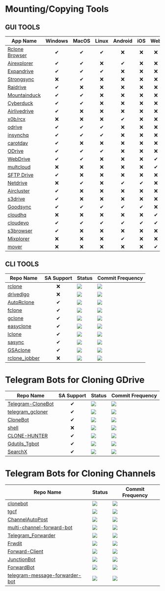 # Mounting/Copying Tools
## GUI TOOLS

| App Name | Windows | MacOS | Linux | Android | iOS | Web | CLI
|-|:-:|:-:|:-:|:-:|:-:|:-:|:-:|
| [Rclone Browser](https://github.com/kapitainsky/RcloneBrowser) | ✔ | ✔ | ✔ | ❌ | ❌ | ❌ | ❌ |
| [Airexplorer](https://www.airexplorer.net/en) | ✔ | ✔ | ❌ | ✔ | ❌ | ❌ | ❌ |
| [Expandrive](https://www.expandrive.com) | ✔ | ✔ | ✔ | ❌ | ❌ | ❌ | ❌ |
| [Strongsync](https://www.expandrive.com/strongsync) | ❌ | ✔ | ❌ | ❌ | ❌ | ❌ | ❌ |
| [Raidrive](https://www.raidrive.com) | ✔ | ❌ | ❌ | ❌ | ❌ | ❌ | ❌ |
| [Mountainduck](https://mountainduck.io) | ✔ | ✔ | ❌ | ❌ | ❌ | ❌ | ❌ |
| [Cyberduck](https://cyberduck.io) | ✔ | ✔ | ❌ | ❌ | ❌ | ❌ | ❌ |
| [Airlivedrive](https://www.airlivedrive.com/en) | ✔ | ❌ | ❌ | ❌ | ❌ | ❌ | ❌ |
| [x0b/rcx](https://github.com/x0b/rcx) | ❌ | ❌ | ❌ | ✔ | ❌ | ❌ | ❌ |
| [odrive](https://www.odrive.com/homepage5b) | ✔ | ✔ | ✔ | ❌ | ❌ | ❌ | ❌ |
| [insynchq](https://www.insynchq.com) | ✔ | ✔ | ✔ | ❌ | ❌ | ❌ | ❌ |
| [carotdav](http://rei.to/carotdav_en.html) | ✔ | ❌ | ❌ | ❌ | ❌ | ❌ | ❌ |
| [ODrive](https://github.com/liberodark/ODrive) | ✔ | ✔ | ✔ | ❌ | ❌ | ❌ | ✔ |
| [WebDrive](https://webdrive.com) | ✔ | ✔ | ❌ | ❌ | ❌ | ✔ | ❌ |
| [multcloud](https://www.multcloud.com) | ❌ | ❌ | ❌ | ❌ | ❌ | ✔ | ❌ |
| [SFTP Drive](https://www.nsoftware.com/sftp/drive) | ✔ | ❌ | ❌ | ❌ | ❌ | ❌ | ❌ |
| [Netdrive](https://www.netdrive.net) | ❌ | ✔ | ❌ | ✔ | ✔ | ❌ | ❌ |
| [Aircluster](https://www.aircluster.org/en) | ✔ | ❌ | ❌ | ❌ | ❌ | ❌ | ❌ |
| [s3drive](https://www.nsoftware.com/drive/s3drive) | ✔ | ❌ | ❌ | ❌ | ❌ | ❌ | ❌ |
| [Goodsync](https://www.goodsync.com) | ✔ | ✔ | ✔ | ✔ | ✔ | ❌ | ❌ |
| [cloudhq](https://www.cloudhq.net) | ❌ | ❌ | ❌ | ❌ | ❌ | ✔ | ❌ |
| [cloudevo](https://www.evorim.com/en/cloudevo) | ✔ | ✔ | ✔ | ✔ | ✔ | ✔ | ❌ |
| [s3browser](https://s3browser.com) | ✔ | ❌ | ❌ | ❌ | ❌ | ❌ | ❌ |
| [Mixplorer](https://forum.xda-developers.com/t/app-2-2-mixplorer-v6-x-released-fully-featured-file-manager.1523691) | ❌ | ❌ | ❌ | ✔ | ❌ | ❌ | ❌ |
| [mover](https://mover.io) | ❌ | ❌ | ❌ | ❌ | ❌ | ✔ | ❌ |

## CLI TOOLS

| Repo Name | SA Support | Status | Commit Frequency 
|-|:-:|-|-|
| [rclone](https://github.com/rclone/rclone) | ❌ | ![](https://img.shields.io/github/last-commit/rclone/rclone) | ![](https://img.shields.io/github/commit-activity/m/rclone/rclone)
| [drivedlgo](https://github.com/jaskaranSM/drivedlgo) | ❌ | ![](https://img.shields.io/github/last-commit/jaskaranSM/drivedlgo) | ![](https://img.shields.io/github/commit-activity/m/jaskaranSM/drivedlgo)
| [AutoRclone](https://github.com/xyou365/AutoRclone) | ✔ | ![](https://img.shields.io/github/last-commit/xyou365/AutoRclone) | ![](https://img.shields.io/github/commit-activity/m/xyou365/AutoRclone)
| [fclone](https://github.com/mawaya/rclone) | ✔ | ![](https://img.shields.io/github/last-commit/mawaya/rclone) | ![](https://img.shields.io/github/commit-activity/m/mawaya/rclone)
| [gclone](https://github.com/donwa/gclone) | ✔ | ![](https://img.shields.io/github/last-commit/donwa/gclone) | ![](https://img.shields.io/github/commit-activity/m/donwa/gclone)
| [easyclone](https://github.com/xd003/easyclone) | ✔ | ![](https://img.shields.io/github/last-commit/xd003/easyclone) | ![](https://img.shields.io/github/commit-activity/m/xd003/easyclone)
| [lclone](https://github.com/l3uddz/rclone/tree/feat/sa-cycle) | ✔ | ![](https://img.shields.io/github/last-commit/l3uddz/rclone/feat/sa-cycle) | ![](https://img.shields.io/github/commit-activity/m/l3uddz/rclone/feat/sa-cycle)
| [sasync](https://github.com/88lex/sasync) | ✔ | ![](https://img.shields.io/github/last-commit/88lex/sasync) | ![](https://img.shields.io/github/commit-activity/m/88lex/sasync)
| [GSAclone](https://github.com/shirooo39/GSAclone) | ✔ | ![](https://img.shields.io/github/last-commit/shirooo39/GSAclone) | ![](https://img.shields.io/github/commit-activity/m/shirooo39/GSAclone)
| [rclone_jobber](https://github.com/wolfv6/rclone_jobber) | ❌ | ![](https://img.shields.io/github/last-commit/wolfv6/rclone_jobber) | ![](https://img.shields.io/github/commit-activity/m/wolfv6/rclone_jobber)

# Telegram Bots for Cloning GDrive

| Repo Name | SA Support | Status | Commit Frequency 
|-|:-:|-|-|
| [Telegram-CloneBot](https://github.com/jagrit007/Telegram-CloneBot) | ✔ | ![](https://img.shields.io/github/last-commit/jagrit007/Telegram-CloneBot) | ![](https://img.shields.io/github/commit-activity/m/jagrit007/Telegram-CloneBot)
| [telegram_gcloner](https://github.com/smartass08/telegram_gcloner) | ✔ | ![](https://img.shields.io/github/last-commit/smartass08/telegram_gcloner) | ![](https://img.shields.io/github/commit-activity/m/smartass08/telegram_gcloner)
| [CloneBot](https://github.com/MsGsuite/CloneBot) | ✔ | ![](https://img.shields.io/github/last-commit/MsGsuite/CloneBot) | ![](https://img.shields.io/github/commit-activity/m/MsGsuite/CloneBot)
| [shell](https://github.com/anymeofu/shell) | ❌ | ![](https://img.shields.io/github/last-commit/anymeofu/shell) | ![](https://img.shields.io/github/commit-activity/m/anymeofu/shell)
| [CLONE-HUNTER](https://github.com/anime-republic/CLONE-HUNTER) | ✔ | ![](https://img.shields.io/github/last-commit/anime-republic/CLONE-HUNTER) | ![](https://img.shields.io/github/commit-activity/m/anime-republic/CLONE-HUNTER)
| [Gdutils_Tgbot](https://github.com/roshanconnor123/Gdutils_Tgbot) | ✔ | ![](https://img.shields.io/github/last-commit/roshanconnor123/Gdutils_Tgbot) | ![](https://img.shields.io/github/commit-activity/m/roshanconnor123/Gdutils_Tgbot)
| [SearchX](https://github.com/l3v11/SearchX) | ✔ | ![](https://img.shields.io/github/last-commit/l3v11/SearchX) | ![](https://img.shields.io/github/commit-activity/m/l3v11/SearchX)

# Telegram Bots for Cloning Channels

| Repo Name | Status | Commit Frequency 
|-|-|-|
| [clonebot](https://github.com/m4mallu/clonebot) | ![](https://img.shields.io/github/last-commit/m4mallu/clonebot) | ![](https://img.shields.io/github/commit-activity/m/m4mallu/clonebot)
| [tgcf](https://github.com/aahnik/tgcf) | ![](https://img.shields.io/github/last-commit/aahnik/tgcf) | ![](https://img.shields.io/github/commit-activity/m/aahnik/tgcf)
| [ChannelAutoPost](https://github.com/Baseerka/ChannelAutoPost) | ![](https://img.shields.io/github/last-commit/Baseerka/ChannelAutoPost) | ![](https://img.shields.io/github/commit-activity/m/Baseerka/ChannelAutoPost)
| [multi-channel-forward-bot](https://github.com/m4mallu/multi-channel-forward-bot) | ![](https://img.shields.io/github/last-commit/m4mallu/multi-channel-forward-bot) | ![](https://img.shields.io/github/commit-activity/m/m4mallu/multi-channel-forward-bot)
| [Telegram_Forwarder](https://github.com/MrMissx/Telegram_Forwarder) | ![](https://img.shields.io/github/last-commit/MrMissx/Telegram_Forwarder) | ![](https://img.shields.io/github/commit-activity/m/MrMissx/Telegram_Forwarder)
| [Frwdit](https://github.com/Jijinr/Frwdit) | ![](https://img.shields.io/github/last-commit/Jijinr/Frwdit) | ![](https://img.shields.io/github/commit-activity/m/Jijinr/Frwdit)
| [Forward-Client](https://github.com/AbirHasan2005/Forward-Client) | ![](https://img.shields.io/github/last-commit/AbirHasan2005/Forward-Client) | ![](https://img.shields.io/github/commit-activity/m/AbirHasan2005/Forward-Client)
| [JunctionBot](https://github.com/Anandpskerala/JunctionBot) | ![](https://img.shields.io/github/last-commit/Anandpskerala/JunctionBot) | ![](https://img.shields.io/github/commit-activity/m/Anandpskerala/JunctionBot)
| [ForwardBot](https://github.com/rahulps1000/ForwardBot) | ![](https://img.shields.io/github/last-commit/rahulps1000/ForwardBot) | ![](https://img.shields.io/github/commit-activity/m/rahulps1000/ForwardBot)
| [telegram-message-forwarder-bot](https://github.com/viperadnan-git/telegram-message-forwarder-bot) | ![](https://img.shields.io/github/last-commit/viperadnan-git/telegram-message-forwarder-bot) | ![](https://img.shields.io/github/commit-activity/m/viperadnan-git/telegram-message-forwarder-bot)
